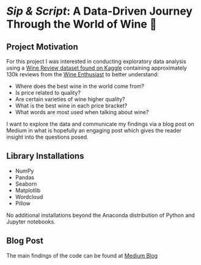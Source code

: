 # *Sip & Script*: A Data-Driven Journey Through the World of Wine 🍷

## Project Motivation
For this project I was interested in conducting exploratory data analysis using a [Wine Review dataset found on Kaggle](https://www.kaggle.com/zynicide/wine-reviews) containing approximately 130k reviews from the [Wine Enthusiast](https://www.winemag.com/?s=&drink_type=wine) to better understand:
 - Where does the best wine in the world come from?
 - Is price related to quality?
 - Are certain varieties of wine higher quality?
 - What is the best wine in each price bracket?
 - What words are most used when talking about wine?

I want to explore the data and communicate my findings via a blog post on Medium in what is hopefully an engaging post which gives the reader insight into the questions posed. 

## Library Installations
 - NumPy
 - Pandas
 - Seaborn
 - Matplotlib
 - Wordcloud
 - Pillow
 
No additional installations beyond the Anaconda distribution of Python and Jupyter notebooks.

## Blog Post 
The main findings of the code can be found at [Medium Blog](https://medium.com/@aghoshpro/sip-script-a-data-driven-journey-through-the-world-of-wine-d9d05d6dcf4e)
